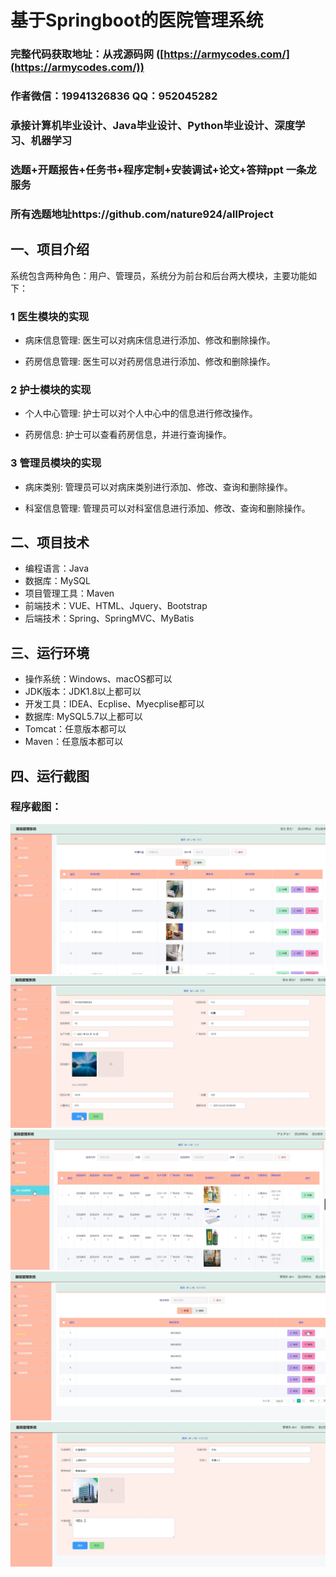 基于Springboot的医院管理系统
=
### 完整代码获取地址：从戎源码网 ([https://armycodes.com/](https://armycodes.com/))
### 作者微信：19941326836  QQ：952045282 
### 承接计算机毕业设计、Java毕业设计、Python毕业设计、深度学习、机器学习
### 选题+开题报告+任务书+程序定制+安装调试+论文+答辩ppt 一条龙服务
### 所有选题地址https://github.com/nature924/allProject

一、项目介绍
---
系统包含两种角色：用户、管理员，系统分为前台和后台两大模块，主要功能如下：

### 1 医生模块的实现
- 病床信息管理: 医生可以对病床信息进行添加、修改和删除操作。

- 药房信息管理: 医生可以对药房信息进行添加、修改和删除操作。

### 2 护士模块的实现
- 个人中心管理: 护士可以对个人中心中的信息进行修改操作。

- 药房信息: 护士可以查看药房信息，并进行查询操作。

### 3 管理员模块的实现
- 病床类别: 管理员可以对病床类别进行添加、修改、查询和删除操作。

- 科室信息管理: 管理员可以对科室信息进行添加、修改、查询和删除操作。





二、项目技术
---
- 编程语言：Java
- 数据库：MySQL
- 项目管理工具：Maven
- 前端技术：VUE、HTML、Jquery、Bootstrap
- 后端技术：Spring、SpringMVC、MyBatis

三、运行环境
---
- 操作系统：Windows、macOS都可以
- JDK版本：JDK1.8以上都可以
- 开发工具：IDEA、Ecplise、Myecplise都可以
- 数据库: MySQL5.7以上都可以
- Tomcat：任意版本都可以
- Maven：任意版本都可以

四、运行截图
---

### 程序截图：
![image/1.png](image/1.png)
![image/1.png](image/2.png)
![image/1.png](image/3.png)
![image/1.png](image/4.png)
![image/1.png](image/5.png)



